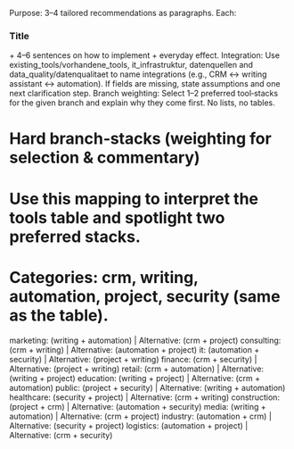Purpose: 3–4 tailored recommendations as paragraphs. Each: <h3 class='sub'>Title</h3> + 4–6 sentences on how to implement + everyday effect.
Integration: Use existing_tools/vorhandene_tools, it_infrastruktur, datenquellen and data_quality/datenqualitaet to name integrations (e.g., CRM ↔ writing assistant ↔ automation). If fields are missing, state assumptions and one next clarification step.
Branch weighting: Select 1–2 preferred tool‑stacks for the given branch and explain why they come first. No lists, no tables.
# Hard branch‑stacks (weighting for selection & commentary)
# Use this mapping to interpret the tools table and spotlight two preferred stacks.
# Categories: crm, writing, automation, project, security (same as the table).
marketing:     (writing + automation)  | Alternative: (crm + project)
consulting:    (crm + writing)         | Alternative: (automation + project)
it:            (automation + security) | Alternative: (project + writing)
finance:       (crm + security)        | Alternative: (project + writing)
retail:        (crm + automation)      | Alternative: (writing + project)
education:     (writing + project)     | Alternative: (crm + automation)
public:        (project + security)    | Alternative: (writing + automation)
healthcare:    (security + project)    | Alternative: (crm + writing)
construction:  (project + crm)         | Alternative: (automation + security)
media:         (writing + automation)  | Alternative: (crm + project)
industry:      (automation + crm)      | Alternative: (security + project)
logistics:     (automation + project)  | Alternative: (crm + security)
